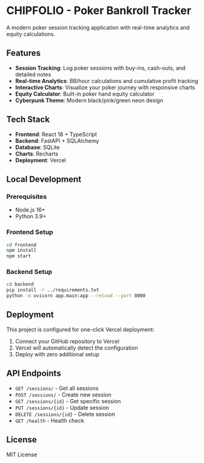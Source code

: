 # CHIPFOLIO - Poker Bankroll Tracker

A modern poker session tracking application with real-time analytics and equity calculations.

## Features

- **Session Tracking**: Log poker sessions with buy-ins, cash-outs, and detailed notes
- **Real-time Analytics**: BB/hour calculations and cumulative profit tracking
- **Interactive Charts**: Visualize your poker journey with responsive charts
- **Equity Calculator**: Built-in poker hand equity calculator
- **Cyberpunk Theme**: Modern black/pink/green neon design

## Tech Stack

- **Frontend**: React 18 + TypeScript
- **Backend**: FastAPI + SQLAlchemy
- **Database**: SQLite
- **Charts**: Recharts
- **Deployment**: Vercel

## Local Development

### Prerequisites
- Node.js 16+ 
- Python 3.9+

### Frontend Setup
```bash
cd frontend
npm install
npm start
```

### Backend Setup
```bash
cd backend
pip install -r ../requirements.txt
python -m uvicorn app.main:app --reload --port 8000
```

## Deployment

This project is configured for one-click Vercel deployment:

1. Connect your GitHub repository to Vercel
2. Vercel will automatically detect the configuration
3. Deploy with zero additional setup

## API Endpoints

- `GET /sessions/` - Get all sessions
- `POST /sessions/` - Create new session
- `GET /sessions/{id}` - Get specific session
- `PUT /sessions/{id}` - Update session
- `DELETE /sessions/{id}` - Delete session
- `GET /health` - Health check

## License

MIT License 